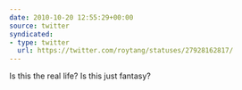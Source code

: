 ```yaml
---
date: 2010-10-20 12:55:29+00:00
source: twitter
syndicated:
- type: twitter
  url: https://twitter.com/roytang/statuses/27928162817/
---
```


Is this the real life? Is this just fantasy?